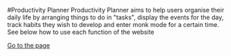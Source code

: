 #Productivity Planner
Productivity Planner aims to help users organise their daily life by arranging things to do in "tasks", display the events for the day, track habits they wish to develop and enter monk mode for a certain time. See below how to use each function of the website
<!DOCTYPE html>
<html lang="en">
<head>
    <meta charset="UTF-8">
    <meta name="viewport" content="width=device-width, initial-scale=1.0">
</head>
<body>
    <a href="http://productivityplanner.great-site.net/">Go to the page</a>
</body>
</html>
